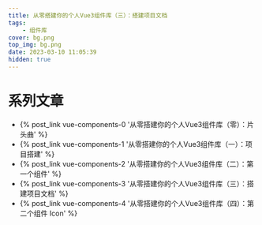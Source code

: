 ```yaml
---
title: 从零搭建你的个人Vue3组件库（三）：搭建项目文档
tags:
	- 组件库
cover: bg.png
top_img: bg.png
date: 2023-03-10 11:05:39
hidden: true
---
```


# 系列文章

+ {% post_link vue-components-0 '从零搭建你的个人Vue3组件库（零）：片头曲' %}
+ {% post_link vue-components-1 '从零搭建你的个人Vue3组件库（一）：项目搭建' %}
+ {% post_link vue-components-2 '从零搭建你的个人Vue3组件库（二）：第一个组件' %}
+ {% post_link vue-components-3 '从零搭建你的个人Vue3组件库（三）：搭建项目文档' %}
+ {% post_link vue-components-4 '从零搭建你的个人Vue3组件库（四）：第二个组件 Icon' %}
